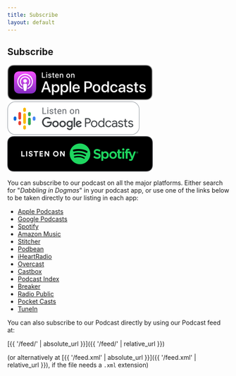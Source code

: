 ```yaml
---
title: Subscribe
layout: default
---
```


## Subscribe

[![Apple Podcasts](/assets/img/listen/US_UK_Apple_Podcasts_Listen_Badge_RGB.svg)](https://podcasts.apple.com/us/genre/podcasts-religion/id1532)
[![Google Podcasts](/assets/img/listen/EN_Google_Podcasts_Badge.svg)](https://podcasts.google.com/)
[![Spotify](/assets/img/listen/spotify-podcast-badge-blk-grn-165x40.svg)](https://open.spotify.com/genre/podcasts-web)

You can subscribe to our podcast on all the major platforms. Either search for "_Dabbling in Dogmas_" in your podcast app, or use one of the links below to be taken directly to our listing in each app:

- [Apple Podcasts](#)
- [Google Podcasts](#)
- [Spotify](#)
- [Amazon Music](#)
- [Stitcher](#)
- [Podbean](#)
- [iHeartRadio](#)
- [Overcast](#)
- [Castbox](#)
- [Podcast Index](#)
- [Breaker](#)
- [Radio Public](#)
- [Pocket Casts](#)
- [TuneIn](#)

You can also subscribe to our Podcast directly by using our Podcast feed at:

[{{ '/feed/' | absolute_url }}]({{ '/feed/' | relative_url }})

(or alternatively at [{{ '/feed.xml' | absolute_url }}]({{ '/feed.xml' | relative_url }}), if the file needs a `.xml` extension)
